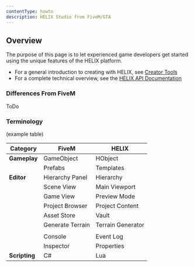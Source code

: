```yaml
---
contentType: howto
description: HELIX Studio from FiveM/GTA
---
```

## Overview

The purpose of this page is to let experienced game developers get started using the unique features of the HELIX platform.

- For a general introduction to creating with HELIX, see [Creator Tools](creatorTools.md)
- For a complete technical overview, see the [HELIX API Documentation](../api/apiHome.md)

### Differences From FiveM

ToDo

### Terminology

(example table)

| **Category**  | **FiveM**       | **HELIX**           |
| ------------- | --------------- | ------------------ |
| **Gameplay**  | GameObject      | HObject         |
|               | Prefabs         | Templates          |
| **Editor**    | Hierarchy Panel | Hierarchy          |
|               | Scene View      | Main Viewport      |
|               | Game View       | Preview Mode       |
|               | Project Browser | Project Content    |
|               | Asset Store     | Vault         |
|               | Generate Terrain| Terrain Generator |
|               |                 |                    |
|               | Console         | Event Log          |
|               | Inspector       | Properties         |
| **Scripting** | C#              | Lua                |